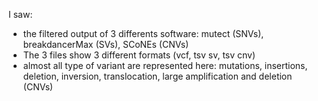 I saw: 
- the filtered output of 3 differents software: mutect (SNVs), breakdancerMax (SVs), SCoNEs (CNVs)
- The 3 files show 3 different formats (vcf, tsv sv, tsv cnv)
- almost all type of variant are represented here: mutations, insertions, deletion, inversion, translocation, large amplification and deletion (CNVs)

